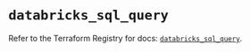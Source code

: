 # `databricks_sql_query`

Refer to the Terraform Registry for docs: [`databricks_sql_query`](https://registry.terraform.io/providers/databricks/databricks/1.71.0/docs/resources/sql_query).
